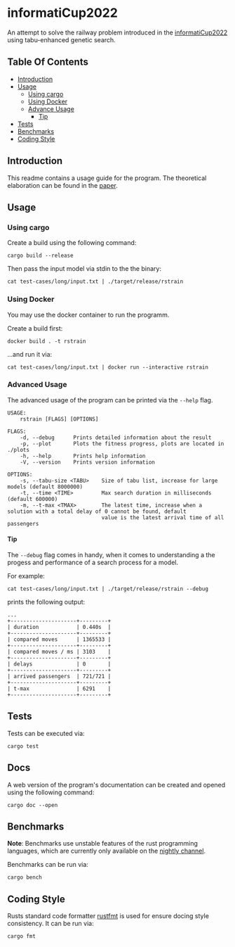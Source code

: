 # informatiCup2022

An attempt to solve the railway problem introduced in the [informatiCup2022](https://informaticup.github.io/competition/20-current) using tabu-enhanced genetic search.

## Table Of Contents

-   [Introduction](#introduction)
-   [Usage](#usage)
    -   [Using cargo](#cargo-usage)
    -   [Using Docker](#docker-usage)
    -   [Advance Usage](#advance)
        -   [Tip](#tip)
-   [Tests](#tests)
-   [Benchmarks](#benchmarks)
-   [Coding Style](#coding-style)

<a name="introduction"></a>

## Introduction

This readme contains a usage guide for the program. The theoretical elaboration can be found in the [paper](paper/paper.pdf).

<a name="usage"></a>

## Usage

<a name="cargo-usage"></a>

### Using cargo

Create a build using the following command:

```shell
cargo build --release
```

Then pass the input model via stdin to the the binary:

```shell
cat test-cases/long/input.txt | ./target/release/rstrain
```

<a name="docker-usage"></a>

### Using Docker

You may use the docker container to run the programm.

Create a build first:

```shell
docker build . -t rstrain
```

...and run it via:

```shell
cat test-cases/long/input.txt | docker run --interactive rstrain
```

<a name="advanced"></a>

### Advanced Usage

The advanced usage of the program can be printed via the `--help` flag.

```shell
USAGE:
    rstrain [FLAGS] [OPTIONS]

FLAGS:
    -d, --debug      Prints detailed information about the result
    -p, --plot       Plots the fitness progress, plots are located in ./plots
    -h, --help       Prints help information
    -V, --version    Prints version information

OPTIONS:
    -s, --tabu-size <TABU>    Size of tabu list, increase for large models (default 8000000)
    -t, --time <TIME>         Max search duration in milliseconds (default 600000)
    -m, --t-max <TMAX>        The latest time, increase when a solution with a total delay of 0 cannot be found, default
                              value is the latest arrival time of all passengers
```

<a name="tip"></a>

#### Tip

The `--debug` flag comes in handy, when it comes to understanding a the progess and performance of a search process for a model.

For example:

```shell
cat test-cases/long/input.txt | ./target/release/rstrain --debug
```

prints the following output:

```shell
...
+---------------------+---------+
| duration            | 0.440s  |
+---------------------+---------+
| compared moves      | 1365533 |
+---------------------+---------+
| compared moves / ms | 3103    |
+---------------------+---------+
| delays              | 0       |
+---------------------+---------+
| arrived passengers  | 721/721 |
+---------------------+---------+
| t-max               | 6291    |
+---------------------+---------+
```

<a name="tests"></a>

## Tests

Tests can be executed via:

```shell
cargo test
```

<a name="docs"></a>

## Docs

A web version of the program's documentation can be created and opened using
the following command:

```shell
cargo doc --open
```

<a name="benchmarks"></a>

## Benchmarks

**Note**: Benchmarks use unstable features of the rust programming languages, which are currently only available on the [nightly channel](https://rust-lang.github.io/rustup/concepts/channels.html#working-with-nightly-rust).

Benchmarks can be run via:

```shell
cargo bench
```

<a name="coding-style"></a>

## Coding Style

Rusts standard code formatter [rustfmt](https://github.com/rust-lang/rustfmt) is used for ensure docing style consistency. It can be run via:

```shell
cargo fmt
```
